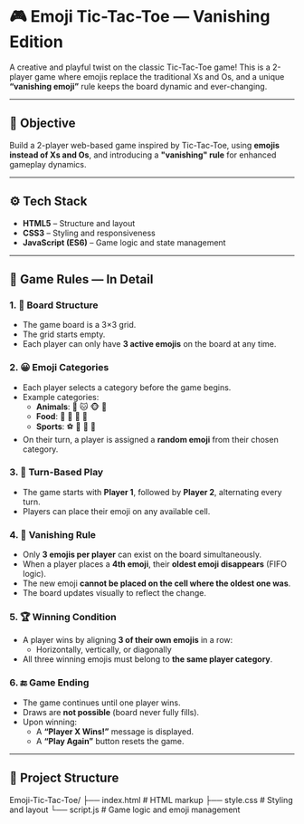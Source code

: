 
# 🎮 Emoji Tic-Tac-Toe — Vanishing Edition

A creative and playful twist on the classic Tic-Tac-Toe game! This is a 2-player game where emojis replace the traditional Xs and Os, and a unique **“vanishing emoji”** rule keeps the board dynamic and ever-changing.

---

## 🧠 Objective

Build a 2-player web-based game inspired by Tic-Tac-Toe, using **emojis instead of Xs and Os**, and introducing a **"vanishing" rule** for enhanced gameplay dynamics.

---

## ⚙️ Tech Stack

- **HTML5** – Structure and layout
- **CSS3** – Styling and responsiveness
- **JavaScript (ES6)** – Game logic and state management

---

## 🎲 Game Rules — In Detail

### 1. 🧱 Board Structure
- The game board is a 3×3 grid.
- The grid starts empty.
- Each player can only have **3 active emojis** on the board at any time.

### 2. 😀 Emoji Categories
- Each player selects a category before the game begins.
- Example categories:
  - **Animals**: 🐶 🐱 🐵 🐰  
  - **Food**: 🍕 🍟 🍔 🍩  
  - **Sports**: ⚽️ 🏀 🏈 🎾  
- On their turn, a player is assigned a **random emoji** from their chosen category.

### 3. 🔁 Turn-Based Play
- The game starts with **Player 1**, followed by **Player 2**, alternating every turn.
- Players can place their emoji on any available cell.

### 4. 💨 Vanishing Rule
- Only **3 emojis per player** can exist on the board simultaneously.
- When a player places a **4th emoji**, their **oldest emoji disappears** (FIFO logic).
- The new emoji **cannot be placed on the cell where the oldest one was**.
- The board updates visually to reflect the change.

### 5. 🏆 Winning Condition
- A player wins by aligning **3 of their own emojis** in a row:
  - Horizontally, vertically, or diagonally
- All three winning emojis must belong to **the same player category**.

### 6. 🔚 Game Ending
- The game continues until one player wins.
- Draws are **not possible** (board never fully fills).
- Upon winning:
  - A **“Player X Wins!”** message is displayed.
  - A **“Play Again”** button resets the game.

---

## 📂 Project Structure
Emoji-Tic-Tac-Toe/
├── index.html # HTML markup
├── style.css # Styling and layout
└── script.js # Game logic and emoji management


